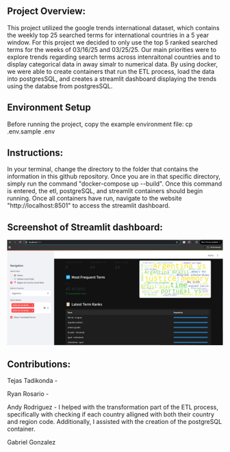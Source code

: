 ## Project Overview:

This project utilized the google trends international dataset, which contains the weekly top 25 searched terms for international countries in a 5 year window. For this project we decided to only use the top 5 ranked searched terms for the weeks of 03/16/25 and 03/25/25. Our main priorities were to explore trends regarding search terms across intenraitonal countries and to display categorical data in away simalr to numerical data. By using docker, we were able to create containers that run the ETL process, load the data into postgresSQL, and creates a streamlit dashboard displaying the trends using the databse from postgresSQL.

## Environment Setup

Before running the project, copy the example environment file:
cp .env.sample .env


## Instructions:
In your terminal, change the directory to the folder that contains the information in this github repository. Once you are in that specific directory, simply run the command "docker-compose up --build". Once this command is entered, the etl, postgreSQL, and streamlit containers should begin running. Once all containers have run, navigate to the website "http://localhost:8501" to access the streamlit dashboard.

## Screenshot of Streamlit dashboard:
![Alt text](/streamlit_screenshot.png)
## Contributions:

Tejas Tadikonda - 

Ryan Rosario - 

Andy Rodriguez - I helped with the transformation part of the ETL process, specifically with checking if each country alligned with both their country and region code. Additionally, I assisted with the creation of the postgreSQL container.

Gabriel Gonzalez
